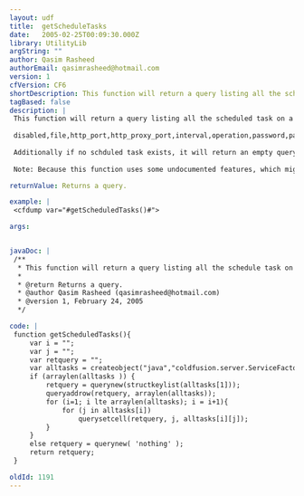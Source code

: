 ```yaml
---
layout: udf
title:  getScheduleTasks
date:   2005-02-25T00:09:30.000Z
library: UtilityLib
argString: ""
author: Qasim Rasheed
authorEmail: qasimrasheed@hotmail.com
version: 1
cfVersion: CF6
shortDescription: This function will return a query listing all the schedule task on a ColdFusion server without admin access.
tagBased: false
description: |
 This function will return a query listing all the scheduled task on a ColdFusion server to which you do not have administrative access. Following are the columns in the returned query
 
 disabled,file,http_port,http_proxy_port,interval,operation,password,path,proxy_server,publish,request_time_out,resolveurl,start_date,start_time,task,url,username 
 
 Additionally if no schduled task exists, it will return an empty query with one column named 'nothing'.
 
 Note: Because this function uses some undocumented features, which might not be available in future releases, and Macromedia will not support code that uses these features.

returnValue: Returns a query.

example: |
 <cfdump var="#getScheduledTasks()#">

args:


javaDoc: |
 /**
  * This function will return a query listing all the schedule task on a ColdFusion server without admin access.
  * 
  * @return Returns a query. 
  * @author Qasim Rasheed (qasimrasheed@hotmail.com) 
  * @version 1, February 24, 2005 
  */

code: |
 function getScheduledTasks(){
     var i = "";
     var j = "";
     var retquery = "";
     var alltasks = createobject("java","coldfusion.server.ServiceFactory").getCronService().listall();
     if (arraylen(alltasks )) {
         retquery = querynew(structkeylist(alltasks[1]));
         queryaddrow(retquery, arraylen(alltasks));
         for (i=1; i lte arraylen(alltasks); i = i+1){
             for (j in alltasks[i])
                 querysetcell(retquery, j, alltasks[i][j]);
         }
     }
     else retquery = querynew( 'nothing' );
     return retquery;
 }

oldId: 1191
---
```



